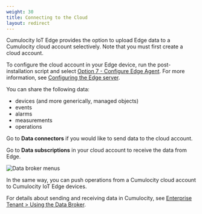 ```yaml
---
weight: 30
title: Connecting to the Cloud
layout: redirect
---
```


Cumulocity IoT Edge provides the option to upload Edge data to a Cumulocity cloud account selectively. Note that you must first create a cloud account.

To configure the cloud account in your Edge device, run the post-installation script and select [Option 7 - Configure Edge Agent](/guides/edge/installation/#option-7-configure-edge-agent). For more information, see [Configuring the Edge server](/guides/edge/installation/#configuring-the-edge-server).

You can share the following data:

* devices (and more generically, managed objects)
* events
* alarms
* measurements
* operations

Go to **Data connectors** if you would like to send data to the cloud account. 

Go to **Data subscriptions** in your cloud account to receive the data from Edge.

<img src="/guides/images/users-guide/data-broker-navigator.png" alt="Data broker menus">

In the same way, you can push operations from a Cumulocity cloud account to Cumulocity IoT Edge devices.
 
For details about sending and receiving data in Cumulocity, see [Enterprise Tenant > Using the Data Broker](/guides/users-guide/enterprise-edition#data-broker).







